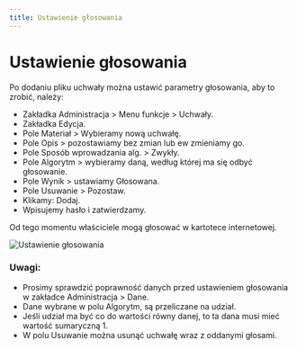 ```yaml
---
title: Ustawienie głosowania
---
```

# Ustawienie głosowania

Po dodaniu pliku uchwały można ustawić parametry głosowania, aby to zrobić, należy:

- Zakładka Administracja > Menu funkcje > Uchwały.
- Zakładka Edycja.
- Pole Materiał > Wybieramy nową uchwałę.
- Pole Opis > pozostawiamy bez zmian lub ew zmieniamy go.
- Pole Sposób wprowadzania alg. > Zwykły.
- Pole Algorytm > wybieramy daną, według której ma się odbyć głosowanie.
- Pole Wynik > ustawiamy Głosowana.
- Pole Usuwanie > Pozostaw.
- Klikamy: Dodaj.
- Wpisujemy hasło i zatwierdzamy.

Od tego momentu właściciele mogą głosować w kartotece internetowej.

![Ustawienie głosowania](ustawienieglosowania.gif)

### Uwagi:

- Prosimy sprawdzić poprawność danych przed ustawieniem głosowania w zakładce Administracja > Dane.
- Dane wybrane w polu Algorytm, są przeliczane na udział.
- Jeśli udział ma być co do wartości równy danej, to ta dana musi mieć wartość sumaryczną 1.
- W polu Usuwanie można usunąć uchwałę wraz z oddanymi głosami.